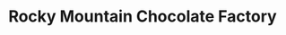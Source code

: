 ---
title: "Rocky Mountain Chocolate Factory"
url: /durango/rocky-mountain-chocolate-factory-turner-drive/
shop: Süßwaren
---